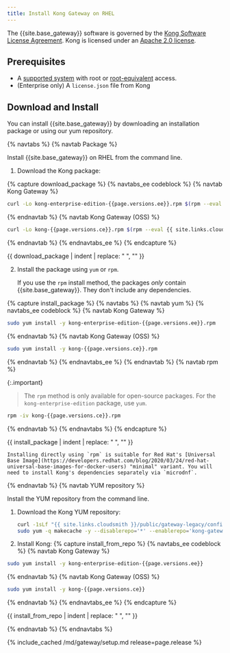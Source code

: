 ```yaml
---
title: Install Kong Gateway on RHEL
---
```


The {{site.base_gateway}} software is governed by the
[Kong Software License Agreement](https://konghq.com/kongsoftwarelicense).
Kong is licensed under an
[Apache 2.0 license](https://github.com/Kong/kong/blob/master/LICENSE).

## Prerequisites

* A [supported system](/gateway/{{page.release}}/compatibility/) with root or [root-equivalent](/gateway/{{page.release}}/plan-and-deploy/kong-user/) access.
* (Enterprise only) A `license.json` file from Kong

## Download and Install

You can install {{site.base_gateway}} by downloading an installation package or using our yum repository.

{% navtabs %}
{% navtab Package %}

Install {{site.base_gateway}} on RHEL from the command line.

1. Download the Kong package:

{% capture download_package %}
{% navtabs_ee codeblock %}
{% navtab Kong Gateway %}
```bash
curl -Lo kong-enterprise-edition-{{page.versions.ee}}.rpm $(rpm --eval {{ site.links.cloudsmith }}/public/gateway-legacy/rpm/el/%{rhel}/noarch/kong-enterprise-edition-{{page.versions.ee}}.el%{rhel}.noarch.rpm)
```
{% endnavtab %}
{% navtab Kong Gateway (OSS) %}
```bash
curl -Lo kong-{{page.versions.ce}}.rpm $(rpm --eval {{ site.links.cloudsmith }}/public/gateway-legacy/rpm/el/%{rhel}/x86_64/kong-{{page.versions.ce}}.el%{rhel}.x86_64.rpm)
 ```
{% endnavtab %}
{% endnavtabs_ee %}
{% endcapture %}

{{ download_package | indent | replace: " </code>", "</code>" }}

2. Install the package using `yum` or `rpm`.

    If you use the `rpm` install method, the packages _only_ contain {{site.base_gateway}}. They don't include any dependencies.

{% capture install_package %}
{% navtabs %}
{% navtab yum %}
{% navtabs_ee codeblock %}
{% navtab Kong Gateway %}
```bash
sudo yum install -y kong-enterprise-edition-{{page.versions.ee}}.rpm
```
{% endnavtab %}
{% navtab Kong Gateway (OSS) %}
```bash
sudo yum install -y kong-{{page.versions.ce}}.rpm
```
{% endnavtab %}
{% endnavtabs_ee %}
{% endnavtab %}
{% navtab rpm %}

{:.important}
> The `rpm` method is only available for open-source packages. For the `kong-enterprise-edition` package, use `yum`.

```bash
rpm -iv kong-{{page.versions.ce}}.rpm
```
{% endnavtab %}
{% endnavtabs %}
{% endcapture %}

{{ install_package | indent | replace: " </code>", "</code>" }}

    Installing directly using `rpm` is suitable for Red Hat's [Universal Base Image](https://developers.redhat.com/blog/2020/03/24/red-hat-universal-base-images-for-docker-users) "minimal" variant. You will need to install Kong's dependencies separately via `microdnf`.

{% endnavtab %}
{% navtab YUM repository %}

Install the YUM repository from the command line.

1. Download the Kong YUM repository:
    ```bash
    curl -1sLf "{{ site.links.cloudsmith }}/public/gateway-legacy/config.rpm.txt?distro=el&codename=$(rpm --eval '%{rhel}')" | sudo tee /etc/yum.repos.d/kong-gateway-legacy.repo
    sudo yum -q makecache -y --disablerepo='*' --enablerepo='kong-gateway-legacy'
    ```

2. Install Kong:
{% capture install_from_repo %}
{% navtabs_ee codeblock %}
{% navtab Kong Gateway %}
```bash
sudo yum install -y kong-enterprise-edition-{{page.versions.ee}}
```
{% endnavtab %}
{% navtab Kong Gateway (OSS) %}
```bash
sudo yum install -y kong-{{page.versions.ce}}
```
{% endnavtab %}
{% endnavtabs_ee %}
{% endcapture %}

{{ install_from_repo | indent | replace: " </code>", "</code>" }}

{% endnavtab %}
{% endnavtabs %}

{% include_cached /md/gateway/setup.md release=page.release %}
